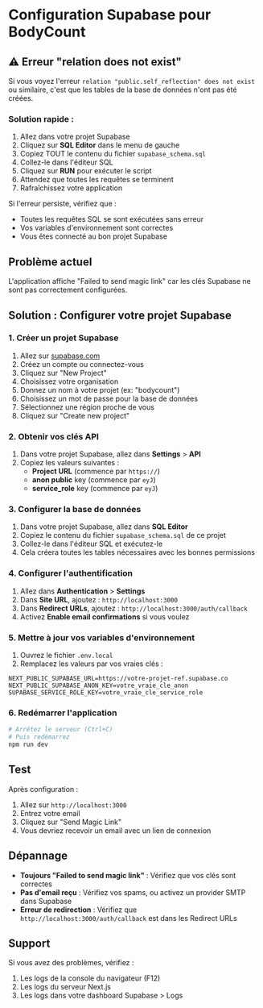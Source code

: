 # Configuration Supabase pour BodyCount

## ⚠️ Erreur "relation does not exist" 
Si vous voyez l'erreur `relation "public.self_reflection" does not exist` ou similaire, c'est que les tables de la base de données n'ont pas été créées.

### Solution rapide :
1. Allez dans votre projet Supabase
2. Cliquez sur **SQL Editor** dans le menu de gauche
3. Copiez TOUT le contenu du fichier `supabase_schema.sql`
4. Collez-le dans l'éditeur SQL
5. Cliquez sur **RUN** pour exécuter le script
6. Attendez que toutes les requêtes se terminent
7. Rafraîchissez votre application

Si l'erreur persiste, vérifiez que :
- Toutes les requêtes SQL se sont exécutées sans erreur
- Vos variables d'environnement sont correctes
- Vous êtes connecté au bon projet Supabase

## Problème actuel
L'application affiche "Failed to send magic link" car les clés Supabase ne sont pas correctement configurées.

## Solution : Configurer votre projet Supabase

### 1. Créer un projet Supabase
1. Allez sur [supabase.com](https://supabase.com)
2. Créez un compte ou connectez-vous
3. Cliquez sur "New Project"
4. Choisissez votre organisation
5. Donnez un nom à votre projet (ex: "bodycount")
6. Choisissez un mot de passe pour la base de données
7. Sélectionnez une région proche de vous
8. Cliquez sur "Create new project"

### 2. Obtenir vos clés API
1. Dans votre projet Supabase, allez dans **Settings** > **API**
2. Copiez les valeurs suivantes :
   - **Project URL** (commence par `https://`)
   - **anon public** key (commence par `eyJ`)
   - **service_role** key (commence par `eyJ`)

### 3. Configurer la base de données
1. Dans votre projet Supabase, allez dans **SQL Editor**
2. Copiez le contenu du fichier `supabase_schema.sql` de ce projet
3. Collez-le dans l'éditeur SQL et exécutez-le
4. Cela créera toutes les tables nécessaires avec les bonnes permissions

### 4. Configurer l'authentification
1. Allez dans **Authentication** > **Settings**
2. Dans **Site URL**, ajoutez : `http://localhost:3000`
3. Dans **Redirect URLs**, ajoutez : `http://localhost:3000/auth/callback`
4. Activez **Enable email confirmations** si vous voulez

### 5. Mettre à jour vos variables d'environnement
1. Ouvrez le fichier `.env.local`
2. Remplacez les valeurs par vos vraies clés :

```env
NEXT_PUBLIC_SUPABASE_URL=https://votre-projet-ref.supabase.co
NEXT_PUBLIC_SUPABASE_ANON_KEY=votre_vraie_cle_anon
SUPABASE_SERVICE_ROLE_KEY=votre_vraie_cle_service_role
```

### 6. Redémarrer l'application
```bash
# Arrêtez le serveur (Ctrl+C)
# Puis redémarrez
npm run dev
```

## Test
Après configuration :
1. Allez sur `http://localhost:3000`
2. Entrez votre email
3. Cliquez sur "Send Magic Link"
4. Vous devriez recevoir un email avec un lien de connexion

## Dépannage
- **Toujours "Failed to send magic link"** : Vérifiez que vos clés sont correctes
- **Pas d'email reçu** : Vérifiez vos spams, ou activez un provider SMTP dans Supabase
- **Erreur de redirection** : Vérifiez que `http://localhost:3000/auth/callback` est dans les Redirect URLs

## Support
Si vous avez des problèmes, vérifiez :
1. Les logs de la console du navigateur (F12)
2. Les logs du serveur Next.js
3. Les logs dans votre dashboard Supabase > Logs